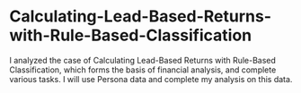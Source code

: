 # Calculating-Lead-Based-Returns-with-Rule-Based-Classification

I analyzed the case of Calculating Lead-Based Returns with Rule-Based Classification, which forms the basis of financial analysis, and complete various tasks. I will use Persona data and complete my analysis on this data.
